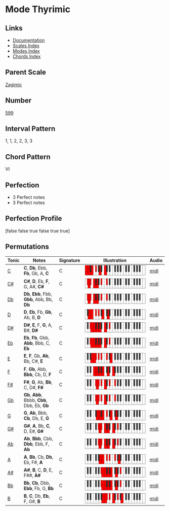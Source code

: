 # Mode Thyrimic

## Links

- [Documentation](index.md)
- [Scales Index](Scales.md)
- [Modes Index](Modes.md)
- [Chords Index](Chords.md)

## Parent Scale

[Zagimic](ScaleZagimic.md)

## Number

[599](https://ianring.com/musictheory/scales/599)

## Interval Pattern

1, 1, 2, 2, 3, 3

## Chord Pattern

VI

## Perfection

- 3 Perfect notes
- 3 Perfect notes

## Perfection Profile

[false false true false true true]

## Permutations

| Tonic | Notes | Signature | Illustration | Audio |
|-------|-------|-----------|--------------|-------|
| [C](ModeCNaturalThyrimic.md) | **C**, **Db**, Ebb, **Fb**, Gb, A, **C** | C | ![CNaturalThyrimic](ModeCNaturalThyrimic.png) | [midi](https://github.com/edipermadi/music/blob/main/docs/ModeCNaturalThyrimic.mid?raw=true) |
| [C#](ModeCSharpThyrimic.md) | **C#**, **D**, Eb, **F**, G, A#, **C#** | C | ![CSharpThyrimic](ModeCSharpThyrimic.png) | [midi](https://github.com/edipermadi/music/blob/main/docs/ModeCSharpThyrimic.mid?raw=true) |
| [Db](ModeDFlatThyrimic.md) | **Db**, **Ebb**, Fbb, **Gbb**, Abb, Bb, **Db** | C | ![DFlatThyrimic](ModeDFlatThyrimic.png) | [midi](https://github.com/edipermadi/music/blob/main/docs/ModeDFlatThyrimic.mid?raw=true) |
| [D](ModeDNaturalThyrimic.md) | **D**, **Eb**, Fb, **Gb**, Ab, B, **D** | C | ![DNaturalThyrimic](ModeDNaturalThyrimic.png) | [midi](https://github.com/edipermadi/music/blob/main/docs/ModeDNaturalThyrimic.mid?raw=true) |
| [D#](ModeDSharpThyrimic.md) | **D#**, **E**, F, **G**, A, B#, **D#** | C | ![DSharpThyrimic](ModeDSharpThyrimic.png) | [midi](https://github.com/edipermadi/music/blob/main/docs/ModeDSharpThyrimic.mid?raw=true) |
| [Eb](ModeEFlatThyrimic.md) | **Eb**, **Fb**, Gbb, **Abb**, Bbb, C, **Eb** | C | ![EFlatThyrimic](ModeEFlatThyrimic.png) | [midi](https://github.com/edipermadi/music/blob/main/docs/ModeEFlatThyrimic.mid?raw=true) |
| [E](ModeENaturalThyrimic.md) | **E**, **F**, Gb, **Ab**, Bb, C#, **E** | C | ![ENaturalThyrimic](ModeENaturalThyrimic.png) | [midi](https://github.com/edipermadi/music/blob/main/docs/ModeENaturalThyrimic.mid?raw=true) |
| [F](ModeFNaturalThyrimic.md) | **F**, **Gb**, Abb, **Bbb**, Cb, D, **F** | C | ![FNaturalThyrimic](ModeFNaturalThyrimic.png) | [midi](https://github.com/edipermadi/music/blob/main/docs/ModeFNaturalThyrimic.mid?raw=true) |
| [F#](ModeFSharpThyrimic.md) | **F#**, **G**, Ab, **Bb**, C, D#, **F#** | C | ![FSharpThyrimic](ModeFSharpThyrimic.png) | [midi](https://github.com/edipermadi/music/blob/main/docs/ModeFSharpThyrimic.mid?raw=true) |
| [Gb](ModeGFlatThyrimic.md) | **Gb**, **Abb**, Bbbb, **Cbb**, Dbb, Eb, **Gb** | C | ![GFlatThyrimic](ModeGFlatThyrimic.png) | [midi](https://github.com/edipermadi/music/blob/main/docs/ModeGFlatThyrimic.mid?raw=true) |
| [G](ModeGNaturalThyrimic.md) | **G**, **Ab**, Bbb, **Cb**, Db, E, **G** | C | ![GNaturalThyrimic](ModeGNaturalThyrimic.png) | [midi](https://github.com/edipermadi/music/blob/main/docs/ModeGNaturalThyrimic.mid?raw=true) |
| [G#](ModeGSharpThyrimic.md) | **G#**, **A**, Bb, **C**, D, E#, **G#** | C | ![GSharpThyrimic](ModeGSharpThyrimic.png) | [midi](https://github.com/edipermadi/music/blob/main/docs/ModeGSharpThyrimic.mid?raw=true) |
| [Ab](ModeAFlatThyrimic.md) | **Ab**, **Bbb**, Cbb, **Dbb**, Ebb, F, **Ab** | C | ![AFlatThyrimic](ModeAFlatThyrimic.png) | [midi](https://github.com/edipermadi/music/blob/main/docs/ModeAFlatThyrimic.mid?raw=true) |
| [A](ModeANaturalThyrimic.md) | **A**, **Bb**, Cb, **Db**, Eb, F#, **A** | C | ![ANaturalThyrimic](ModeANaturalThyrimic.png) | [midi](https://github.com/edipermadi/music/blob/main/docs/ModeANaturalThyrimic.mid?raw=true) |
| [A#](ModeASharpThyrimic.md) | **A#**, **B**, C, **D**, E, F##, **A#** | C | ![ASharpThyrimic](ModeASharpThyrimic.png) | [midi](https://github.com/edipermadi/music/blob/main/docs/ModeASharpThyrimic.mid?raw=true) |
| [Bb](ModeBFlatThyrimic.md) | **Bb**, **Cb**, Dbb, **Ebb**, Fb, G, **Bb** | C | ![BFlatThyrimic](ModeBFlatThyrimic.png) | [midi](https://github.com/edipermadi/music/blob/main/docs/ModeBFlatThyrimic.mid?raw=true) |
| [B](ModeBNaturalThyrimic.md) | **B**, **C**, Db, **Eb**, F, G#, **B** | C | ![BNaturalThyrimic](ModeBNaturalThyrimic.png) | [midi](https://github.com/edipermadi/music/blob/main/docs/ModeBNaturalThyrimic.mid?raw=true) |
